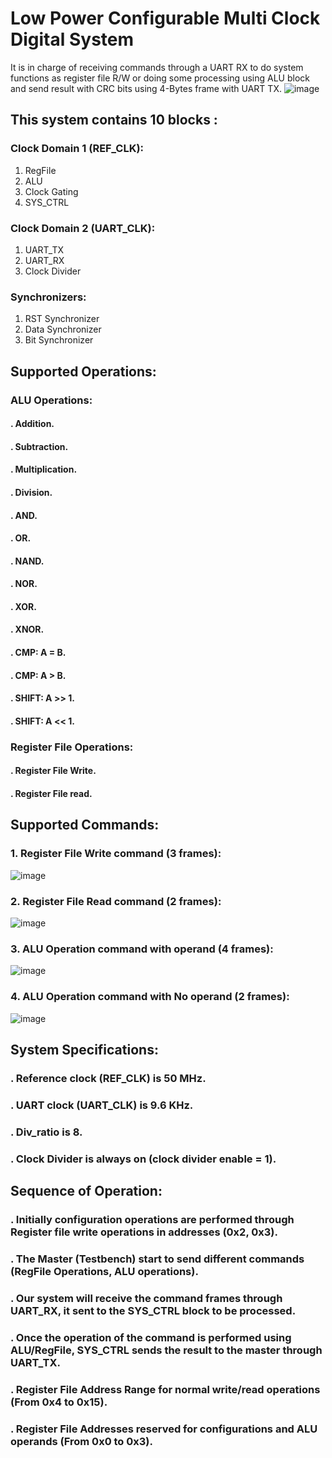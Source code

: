 # Low Power Configurable Multi Clock Digital System
It is in charge of receiving commands through a UART RX to do system functions as register file R/W or doing some processing using ALU block and send result with CRC bits using 4-Bytes frame with UART TX.
![image](https://user-images.githubusercontent.com/82395215/181769968-c8e069ba-7c00-40d0-9419-5375f73a5dc8.png)
## This system contains 10 blocks :
### Clock Domain 1 (REF_CLK):
1. RegFile
2. ALU
3. Clock Gating
4. SYS_CTRL
### Clock Domain 2 (UART_CLK):
1. UART_TX
2. UART_RX
3. Clock Divider
### Synchronizers:
1. RST Synchronizer
2. Data Synchronizer
3. Bit Synchronizer
## Supported Operations: 
### ALU Operations: 
#### . Addition.         
#### . Subtraction.      
#### . Multiplication.   
#### . Division.             
#### . AND.
#### . OR.
#### . NAND.
#### . NOR.
#### . XOR.
#### . XNOR.
#### . CMP: A = B.
#### . CMP: A > B.
#### . SHIFT: A >> 1.
#### . SHIFT: A << 1.
### Register File Operations:
#### . Register File Write.
#### . Register File read.
## Supported Commands:
### 1. Register File Write command (3 frames):
![image](https://user-images.githubusercontent.com/82395215/184890451-98d705d5-b0ec-4bf0-8f70-97abaa23a506.png)
### 2. Register File Read command (2 frames):
![image](https://user-images.githubusercontent.com/82395215/184890606-5985a7f2-3ae1-4f3a-8922-94c531c1e801.png)
### 3. ALU Operation command with operand (4 frames):
![image](https://user-images.githubusercontent.com/82395215/184890734-8052e602-c5b1-43f3-a3cd-39ecdf7b6e55.png)
### 4. ALU Operation command with No operand (2 frames):
![image](https://user-images.githubusercontent.com/82395215/184890865-b7f0d515-9607-4484-ba23-32e0613c66d2.png)
## System Specifications:
### . Reference clock (REF_CLK) is 50 MHz.
### . UART clock (UART_CLK) is 9.6 KHz.
### . Div_ratio is 8.
### . Clock Divider is always on (clock divider enable = 1).
## Sequence of Operation: 
### . Initially configuration operations are performed through Register file write operations in addresses (0x2, 0x3).
### . The Master (Testbench) start to send different commands (RegFile Operations, ALU operations).
### . Our system will receive the command frames through UART_RX, it sent to the SYS_CTRL block to be processed.
### . Once the operation of the command is performed using ALU/RegFile, SYS_CTRL sends the result to the master through UART_TX.
### . Register File Address Range for normal write/read operations (From 0x4 to 0x15).
### . Register File Addresses reserved for configurations and ALU operands (From 0x0 to 0x3).
